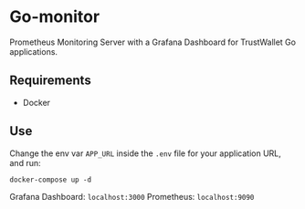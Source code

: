 # Go-monitor

Prometheus Monitoring Server with a Grafana Dashboard for TrustWallet Go applications.

## Requirements

- Docker

## Use

Change the env var `APP_URL` inside the `.env` file for your application URL, and run:

```
docker-compose up -d
```

Grafana Dashboard: `localhost:3000`
Prometheus: `localhost:9090`
